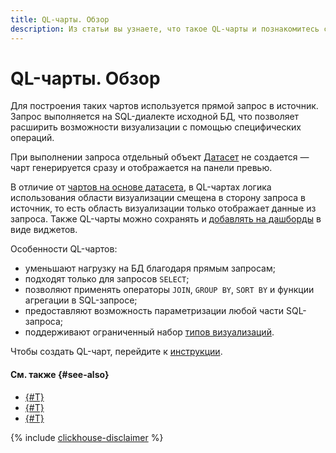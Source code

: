 ```yaml
---
title: QL-чарты. Обзор
description: Из статьи вы узнаете, что такое QL-чарты и познакомитесь с их особенностями.
---
```


# QL-чарты. Обзор


Для построения таких чартов используется прямой запрос в источник. Запрос выполняется на SQL-диалекте исходной БД, что позволяет расширить возможности визуализации с помощью специфических операций.


При выполнении запроса отдельный объект [Датасет](../../dataset/index.md) не создается — чарт генерируется сразу и отображается на панели превью.

В отличие от [чартов на основе датасета](dataset-based-charts.md), в QL-чартах логика использования области визуализации смещена в сторону запроса в источник, то есть область визуализации только отображает данные из запроса. Также QL-чарты можно сохранять и [добавлять на дашборды](../../operations/dashboard/add-chart.md) в виде виджетов.



Особенности QL-чартов:

* уменьшают нагрузку на БД благодаря прямым запросам;
* подходят только для запросов `SELECT`;
* позволяют применять операторы `JOIN`, `GROUP BY`, `SORT BY` и функции агрегации в SQL-запросе;
* предоставляют возможность параметризации любой части SQL-запроса;
* поддерживают ограниченный набор [типов визуализаций](../../visualization-ref/index.md).


Чтобы создать QL-чарт, перейдите к [инструкции](../../operations/chart/create-sql-chart.md).

#### См. также {#see-also}

* [{#T}](../../operations/chart/create-sql-chart.md)
* [{#T}](../../concepts/chart/index.md)
* [{#T}](../../operations/chart/create-chart.md)

{% include [clickhouse-disclaimer](../../../_includes/clickhouse-disclaimer.md) %}